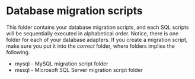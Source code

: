 
# Database migration scripts

This folder contains your database migration scripts, and each SQL scripts will be sequentially
executed in alphabetical order. Notice, there is one folder for each of your database adapters.
If you create a migration script, make sure you put it into the _correct_ folder, where folders
implies the following.

* mysql - MySQL migration script folder
* mssql - Microsoft SQL Server migration script folder

